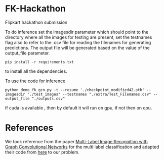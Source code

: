 # FK-Hackathon
Flipkart hackathon submission

To do inference set the imagesdir parameter which should point to the directory where all the images for testing are present, set the testnames flag also to refer to the .csv file for reading the filenames for generating predictions. The output file will be generated based on the value of the output_file parameter.
 
``` pip install -r requirements.txt ``` 

to install all the dependencies.

To use the code for inference

```python demo_fk_gcn.py -t --resume './checkpoint_modified42.pth' --imagesdir "./test_images" --testnames "./extra/Test_Filenames.csv" --output_file "./outputs.csv" ```

If cuda is available , then by default it will run on gpu, if not then on cpu.


# References

We took reference from the paper [Multi-Label Image Recognition with Graph Convolutional Networks](https://arxiv.org/abs/1904.03582) for the multi label classification and adapted their code from [here](https://github.com/Megvii-Nanjing/ML-GCN) to our problem.


